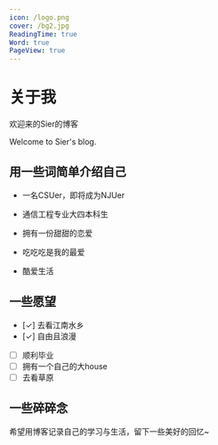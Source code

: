 ```yaml
---
icon: /logo.png
cover: /bg2.jpg
ReadingTime: true
Word: true
PageView: true
---
```


# 关于我

欢迎来的Sier的博客

Welcome to Sier's blog.

## 用一些词简单介绍自己

- 一名CSUer，即将成为NJUer

- 通信工程专业大四本科生

- 拥有一份甜甜的恋爱

- 吃吃吃是我的最爱

- 酷爱生活

## 一些愿望

- [✓] 去看江南水乡
- [✓] 自由且浪漫
- [ ] 顺利毕业
- [ ] 拥有一个自己的大house
- [ ] 去看草原

## 一些碎碎念

希望用博客记录自己的学习与生活，留下一些美好的回忆~